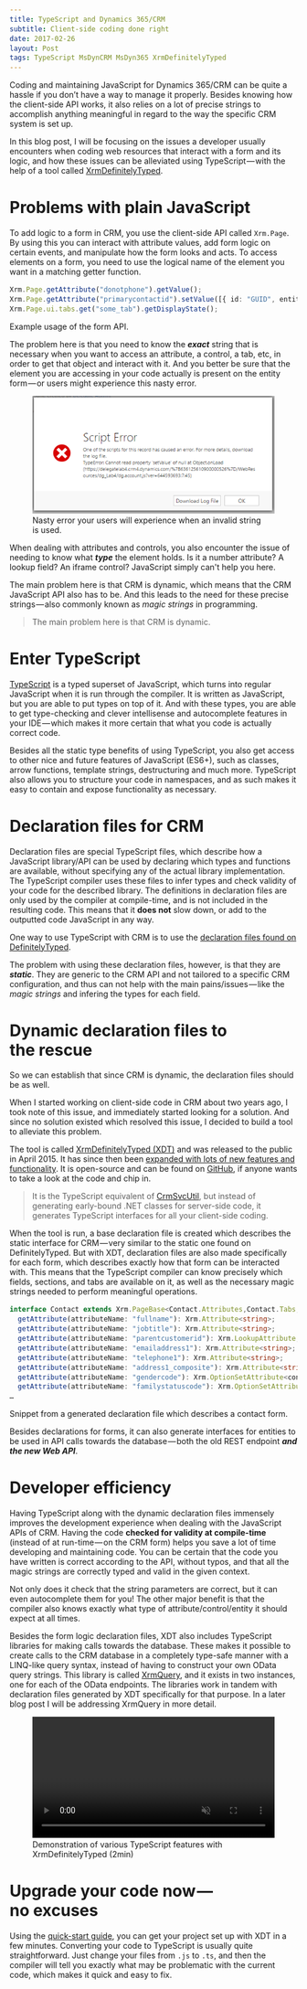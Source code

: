 ```yaml
---
title: TypeScript and Dynamics 365/CRM
subtitle: Client-side coding done right
date: 2017-02-26
layout: Post
tags: TypeScript MsDynCRM MsDyn365 XrmDefinitelyTyped
---
```


Coding and maintaining JavaScript for Dynamics 365/CRM can be quite a hassle if you don’t have a way to manage it properly. 
Besides knowing how the client-side API works, it also relies on a lot of precise strings to accomplish anything meaningful in regard to the way the specific CRM system is set up.

In this blog post, I will be focusing on the issues a developer usually encounters when coding web resources that interact with a form and its logic, 
and how these issues can be alleviated using TypeScript — with the help of a tool called [XrmDefinitelyTyped](http://delegateas.github.io/Delegate.XrmDefinitelyTyped/).


# Problems with plain JavaScript

To add logic to a form in CRM, you use the client-side API called `Xrm.Page`. By using this you can interact with attribute values, add form logic on certain events, 
and manipulate how the form looks and acts. To access elements on a form, you need to use the logical name of the element you want in a matching getter function.

```typescript
Xrm.Page.getAttribute("donotphone").getValue();
Xrm.Page.getAttribute("primarycontactid").setValue([{ id: "GUID", entityType: "contact" }]);
Xrm.Page.ui.tabs.get("some_tab").getDisplayState();
```
<div class="caption">Example usage of the form API.</div>


The problem here is that you need to know the ***exact*** string that is necessary when you want to access an attribute, a control, a tab, etc, 
in order to get that object and interact with it. 
And you better be sure that the element you are accessing in your code actually is present on the entity form — or users might experience this nasty error.

<figure>
<img src="script-error.png">
<div class="caption">Nasty error your users will experience when an invalid string is used.</div>
</figure>

When dealing with attributes and controls, you also encounter the issue of needing to know what ***type*** the element holds. 
Is it a number attribute? A lookup field? An iframe control? JavaScript simply can't help you here.

The main problem here is that CRM is dynamic, which means that the CRM JavaScript API also has to be. 
And this leads to the need for these precise strings — also commonly known as *magic strings* in programming.

<blockquote class="big-quote">
The main problem here is that CRM is dynamic.
</blockquote>


# Enter TypeScript

[TypeScript](http://www.typescriptlang.org/) is a typed superset of JavaScript, which turns into regular JavaScript when it is run through the compiler. 
It is written as JavaScript, but you are able to put types on top of it. And with these types, you are able to get type-checking and clever intellisense and autocomplete features in your IDE — which makes it more certain that what you code is actually correct code.

Besides all the static type benefits of using TypeScript, you also get access to other nice and future features of JavaScript (ES6+), such as classes, arrow functions, template strings, destructuring and much more. 
TypeScript also allows you to structure your code in namespaces, and as such makes it easy to contain and expose functionality as necessary.


# Declaration files for CRM

Declaration files are special TypeScript files, which describe how a JavaScript library/API can be used by declaring which types and functions are available, without specifying any of the actual library implementation. 
The TypeScript compiler uses these files to infer types and check validity of your code for the described library. 
The definitions in declaration files are only used by the compiler at compile-time, and is not included in the resulting code. This means that it **does not** slow down, or add to the outputted code JavaScript in any way.

One way to use TypeScript with CRM is to use the [declaration files found on DefinitelyTyped](https://github.com/DefinitelyTyped/DefinitelyTyped/tree/master/xrm).

The problem with using these declaration files, however, is that they are ***static***. 
They are generic to the CRM API and not tailored to a specific CRM configuration, and thus can not help with the main pains/issues — like the *magic strings* and infering the types for each field.


# Dynamic declaration files to the rescue

So we can establish that since CRM is dynamic, the declaration files should be as well.

When I started working on client-side code in CRM about two years ago, I took note of this issue, and immediately started looking for a solution. 
And since no solution existed which resolved this issue, I decided to build a tool to alleviate this problem.

The tool is called [XrmDefinitelyTyped (XDT)](http://delegateas.github.io/Delegate.XrmDefinitelyTyped/) and was released to the public in April 2015. 
It has since then been [expanded with lots of new features and functionality](http://delegateas.github.io/Delegate.XrmDefinitelyTyped/release-notes.html). 
It is open-source and can be found on [GitHub](https://github.com/delegateas/Delegate.XrmDefinitelyTyped), if anyone wants to take a look at the code and chip in.

<blockquote class="quote">
It is the TypeScript equivalent of <a target="_blank" href="https://msdn.microsoft.com/en-us/library/gg327844.aspx">CrmSvcUtil</a>, but instead of generating early-bound .NET classes for server-side code, it generates TypeScript interfaces for all your client-side coding.
</blockquote>

When the tool is run, a base declaration file is created which describes the static interface for CRM — very similar to the static one found on DefinitelyTyped. 
But with XDT, declaration files are also made specifically for each form, which describes exactly how that form can be interacted with. 
This means that the TypeScript compiler can know precisely which fields, sections, and tabs are available on it, as well as the necessary magic strings needed to perform meaningful operations.


```typescript
interface Contact extends Xrm.PageBase<Contact.Attributes,Contact.Tabs,Contact.Controls> {
  getAttribute(attributeName: "fullname"): Xrm.Attribute<string>;
  getAttribute(attributeName: "jobtitle"): Xrm.Attribute<string>;
  getAttribute(attributeName: "parentcustomerid"): Xrm.LookupAttribute;
  getAttribute(attributeName: "emailaddress1"): Xrm.Attribute<string>;
  getAttribute(attributeName: "telephone1"): Xrm.Attribute<string>;
  getAttribute(attributeName: "address1_composite"): Xrm.Attribute<string>;
  getAttribute(attributeName: "gendercode"): Xrm.OptionSetAttribute<contact_gendercode>;
  getAttribute(attributeName: "familystatuscode"): Xrm.OptionSetAttribute<contact_familystatuscode>;
…
```
<div class="caption">
Snippet from a generated declaration file which describes a contact form.
</div>

Besides declarations for forms, it can also generate interfaces for entities to be used in API calls towards the database — both the old REST endpoint ***and the new Web API***.


# Developer efficiency

Having TypeScript along with the dynamic declaration files immensely improves the development experience when dealing with the JavaScript APIs of CRM. 
Having the code **checked for validity at compile-time** (instead of at run-time — on the CRM form) helps you save a lot of time developing and maintaining code. 
You can be certain that the code you have written is correct according to the API, without typos, and that all the magic strings are correctly typed and valid in the given context.

Not only does it check that the string parameters are correct, but it can even autocomplete them for you! 
The other major benefit is that the compiler also knows exactly what type of attribute/control/entity it should expect at all times.

Besides the form logic declaration files, XDT also includes TypeScript libraries for making calls towards the database. 
These makes it possible to create calls to the CRM database in a completely type-safe manner with a LINQ-like query syntax, instead of having to construct your own OData query strings. 
This library is called [XrmQuery](http://delegateas.github.io/Delegate.XrmDefinitelyTyped/xrmquery-web.html), and it exists in two instances, one for each of the OData endpoints. The libraries work in tandem with declaration files generated by 
XDT specifically for that purpose. In a later blog post I will be addressing XrmQuery in more detail.

<figure>
  <video width="100%" controls="true" muted="true">
    <source src="xdt-demo-x1_25.mp4" type="video/mp4">
    Your browser does not support the video tag.
  </video>
  <figcaption>Demonstration of various TypeScript features with XrmDefinitelyTyped (2min)</figcaption>
</figure>


# Upgrade your code now — no excuses

Using the [quick-start guide](http://delegateas.github.io/Delegate.XrmDefinitelyTyped/getting-started.html), you can get your project set up with XDT in a few minutes. 
Converting your code to TypeScript is usually quite straightforward. Just change your files from `.js` to `.ts`, and then the compiler will tell you exactly what may be problematic with the current code, which makes it quick and easy to fix.